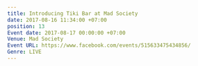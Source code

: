 ```yaml
---
title: Introducing Tiki Bar at Mad Society
date: 2017-08-16 11:34:00 +07:00
position: 13
Event date: 2017-08-17 00:00:00 +07:00
Venue: Mad Society
Event URL: https://www.facebook.com/events/515633475434856/
Genre: LIVE
---
```


